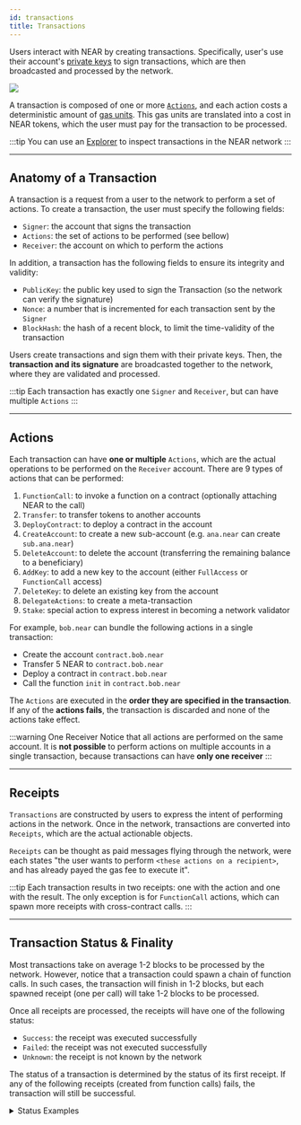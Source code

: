 ```yaml
---
id: transactions
title: Transactions
---
```


Users interact with NEAR by creating transactions. Specifically, user's use their account's [private keys](./access-keys.md) to sign transactions, which are then broadcasted and processed by the network.

![](@site/static/docs/assets/welcome-pages/data-lake.png)

A transaction is composed of one or more [`Actions`](#actions), and each action costs a deterministic amount of [gas units](#gas). This gas units are translated into a cost in NEAR tokens, which the user must pay for the transaction to be processed.

:::tip
You can use an <a href="https://nearblocks.io/">Explorer</a> to inspect transactions in the NEAR network
:::

---

## Anatomy of a Transaction

A transaction is a request from a user to the network to perform a set of actions. To create a transaction, the user must specify the following fields:

- `Signer`: the account that signs the transaction
- `Actions`: the set of actions to be performed (see bellow)
- `Receiver`: the account on which to perform the actions

In addition, a transaction has the following fields to ensure its integrity and validity:

- `PublicKey`: the public key used to sign the Transaction (so the network can verify the signature)
- `Nonce`: a number that is incremented for each transaction sent by the `Signer`
- `BlockHash`: the hash of a recent block, to limit the time-validity of the transaction

Users create transactions and sign them with their private keys. Then, the **transaction and its signature** are broadcasted together to the network, where they are validated and processed.

:::tip
Each transaction has exactly one `Signer` and `Receiver`, but can have multiple `Actions`
:::

---

## Actions
Each transaction can have **one or multiple** `Actions`, which are the actual operations to be performed on the `Receiver` account. There are 9 types of actions that can be performed:

1. `FunctionCall`: to invoke a function on a contract (optionally attaching NEAR to the call)
2. `Transfer`: to transfer tokens to another accounts
3. `DeployContract`: to deploy a contract in the account
4. `CreateAccount`: to create a new sub-account (e.g. `ana.near` can create `sub.ana.near`)
5. `DeleteAccount`: to delete the account (transferring the remaining balance to a beneficiary)
6. `AddKey`: to add a new key to the account (either `FullAccess` or `FunctionCall` access)
7. `DeleteKey`: to delete an existing key from the account
8. `DelegateActions`: to create a meta-transaction
9. `Stake`: special action to express interest in becoming a network validator

For example, `bob.near` can bundle the following actions in a single transaction:
- Create the account `contract.bob.near`
- Transfer 5 NEAR to `contract.bob.near`
- Deploy a contract in `contract.bob.near`
- Call the function `init` in `contract.bob.near`

The `Actions` are executed in the **order they are specified in the transaction**. If any of the **actions fails**, the transaction is discarded and none of the actions take effect.

:::warning One Receiver
Notice that all actions are performed on the same account. It is **not possible** to perform actions on multiple accounts in a single transaction, because transactions can have **only one receiver**
:::

---

## Receipts
`Transactions` are constructed by users to express the intent of performing actions in the network. Once in the network, transactions are converted into `Receipts`, which are the actual actionable objects.

`Receipts` can be thought as paid messages flying through the network, were each states "the user wants to perform `<these actions on a recipient>`, and has already payed the gas fee to execute it".

:::tip
Each transaction results in two receipts: one with the action and one with the result. The only exception is for `FunctionCall` actions, which can spawn more receipts with cross-contract calls.
:::

---

## Transaction Status & Finality
Most transactions take on average 1-2 blocks to be processed by the network. However, notice that a transaction could spawn a chain of function calls. In such cases, the transaction will finish in 1-2 blocks, but each spawned receipt (one per call) will take 1-2 blocks to be processed.

Once all receipts are processed, the receipts will have one of the following status:

- `Success`: the receipt was executed successfully
- `Failed`: the receipt was not executed successfully
- `Unknown`: the receipt is not known by the network

The status of a transaction is determined by the status of its first receipt. If any of the following receipts (created from function calls) fails, the transaction will still be successful.

<details>

<summary> Status Examples </summary>

#### Example: Transaction with Transfer

1. `bob.near` creates a transaction to transfer 10 NEAR to `alice.near`
2. The transaction is transformed into a receipt
3. The receipt fails because `bob.near` does not have enough balance
4. The transaction is marked as failed ⛔

#### Example: Deploying a Contract

1. `bob.near` creates a transaction to:
    - create the account `contract.bob.near`
    - transfer 5 NEAR to `contract.bob.near`
    - deploy a contract in `contract.bob.near`
2. The transaction is transformed into one receipt
3. The account is created, the money transfer and the contract deployed
4. The transaction is marked as successful ✅

#### Example: Deploying a Contract Fails

1. `bob.near` creates a transaction to:
    - create the account `contract.bob.near`
    - transfer 5 NEAR to `contract.bob.near`
    - deploy a contract in `contract.bob.near`
2. The transaction is transformed into one receipt
3. The account is not created because `bob.near` does not have enough balance
4. The transaction is marked as successful ⛔

#### Example: Calling a Function
1. `bob.near` creates a transaction to call the function `cross-call` in `contract.near`
2. The transaction is transformed into one receipt
3. The function `cross-call` creates a promise to call the function `external-call` in `external.near`
4. The function finishes correctly and the transaction is marked as successful ✅
5. A new receipt is created to call the function `external-call` in `external.near`
5. The function `external-call` fails
6. The original transaction is still marked as successful ✅ because the first receipt was successful

</details>